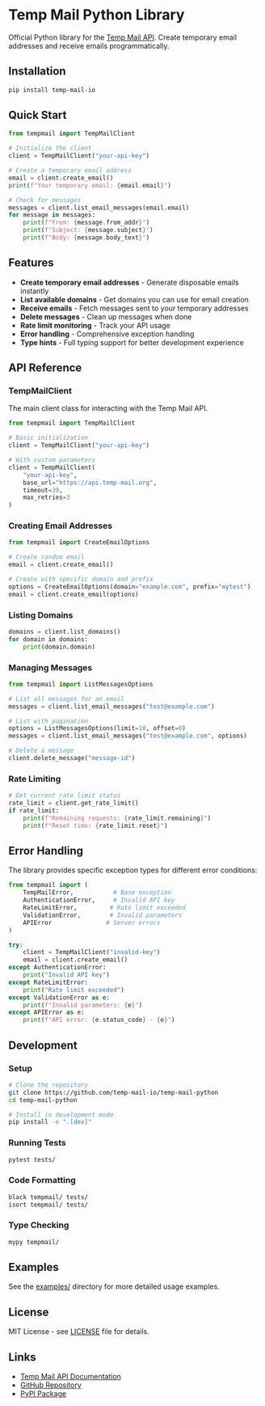 # Temp Mail Python Library

Official Python library for the [Temp Mail API](https://temp-mail.io). Create temporary email addresses and receive emails programmatically.

## Installation

```bash
pip install temp-mail-io
```

## Quick Start

```python
from tempmail import TempMailClient

# Initialize the client
client = TempMailClient("your-api-key")

# Create a temporary email address
email = client.create_email()
print(f"Your temporary email: {email.email}")

# Check for messages
messages = client.list_email_messages(email.email)
for message in messages:
    print(f"From: {message.from_addr}")
    print(f"Subject: {message.subject}")
    print(f"Body: {message.body_text}")
```

## Features

- **Create temporary email addresses** - Generate disposable emails instantly
- **List available domains** - Get domains you can use for email creation
- **Receive emails** - Fetch messages sent to your temporary addresses
- **Delete messages** - Clean up messages when done
- **Rate limit monitoring** - Track your API usage
- **Error handling** - Comprehensive exception handling
- **Type hints** - Full typing support for better development experience

## API Reference

### TempMailClient

The main client class for interacting with the Temp Mail API.

```python
from tempmail import TempMailClient

# Basic initialization
client = TempMailClient("your-api-key")

# With custom parameters
client = TempMailClient(
    "your-api-key",
    base_url="https://api.temp-mail.org",
    timeout=30,
    max_retries=3
)
```

### Creating Email Addresses

```python
from tempmail import CreateEmailOptions

# Create random email
email = client.create_email()

# Create with specific domain and prefix
options = CreateEmailOptions(domain="example.com", prefix="mytest")
email = client.create_email(options)
```

### Listing Domains

```python
domains = client.list_domains()
for domain in domains:
    print(domain.domain)
```

### Managing Messages

```python
from tempmail import ListMessagesOptions

# List all messages for an email
messages = client.list_email_messages("test@example.com")

# List with pagination
options = ListMessagesOptions(limit=10, offset=0)
messages = client.list_email_messages("test@example.com", options)

# Delete a message
client.delete_message("message-id")
```

### Rate Limiting

```python
# Get current rate limit status
rate_limit = client.get_rate_limit()
if rate_limit:
    print(f"Remaining requests: {rate_limit.remaining}")
    print(f"Reset time: {rate_limit.reset}")
```

## Error Handling

The library provides specific exception types for different error conditions:

```python
from tempmail import (
    TempMailError,           # Base exception
    AuthenticationError,     # Invalid API key
    RateLimitError,         # Rate limit exceeded
    ValidationError,        # Invalid parameters
    APIError               # Server errors
)

try:
    client = TempMailClient("invalid-key")
    email = client.create_email()
except AuthenticationError:
    print("Invalid API key")
except RateLimitError:
    print("Rate limit exceeded")
except ValidationError as e:
    print(f"Invalid parameters: {e}")
except APIError as e:
    print(f"API error: {e.status_code} - {e}")
```

## Development

### Setup

```bash
# Clone the repository
git clone https://github.com/temp-mail-io/temp-mail-python
cd temp-mail-python

# Install in development mode
pip install -e ".[dev]"
```

### Running Tests

```bash
pytest tests/
```

### Code Formatting

```bash
black tempmail/ tests/
isort tempmail/ tests/
```

### Type Checking

```bash
mypy tempmail/
```

## Examples

See the [examples/](examples/) directory for more detailed usage examples.

## License

MIT License - see [LICENSE](LICENSE) file for details.

## Links

- [Temp Mail API Documentation](https://docs.temp-mail.io)
- [GitHub Repository](https://github.com/temp-mail-io/temp-mail-python)
- [PyPI Package](https://pypi.org/project/temp-mail-io/)